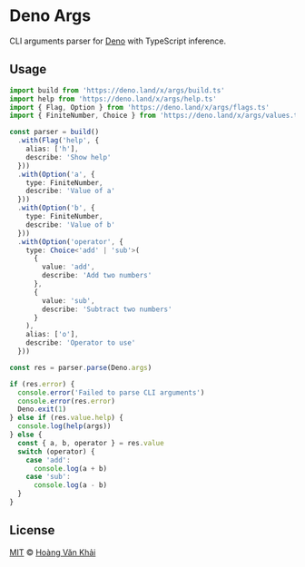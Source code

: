 # Deno Args

CLI arguments parser for [Deno](https://deno.land) with TypeScript inference.

## Usage

```typescript
import build from 'https://deno.land/x/args/build.ts'
import help from 'https://deno.land/x/args/help.ts'
import { Flag, Option } from 'https://deno.land/x/args/flags.ts'
import { FiniteNumber, Choice } from 'https://deno.land/x/args/values.ts'

const parser = build()
  .with(Flag('help', {
    alias: ['h'],
    describe: 'Show help'
  }))
  .with(Option('a', {
    type: FiniteNumber,
    describe: 'Value of a'
  }))
  .with(Option('b', {
    type: FiniteNumber,
    describe: 'Value of b'
  }))
  .with(Option('operator', {
    type: Choice<'add' | 'sub'>(
      {
        value: 'add',
        describe: 'Add two numbers'
      },
      {
        value: 'sub',
        describe: 'Subtract two numbers'
      }
    ),
    alias: ['o'],
    describe: 'Operator to use'
  }))

const res = parser.parse(Deno.args)

if (res.error) {
  console.error('Failed to parse CLI arguments')
  console.error(res.error)
  Deno.exit(1)
} else if (res.value.help) {
  console.log(help(args))
} else {
  const { a, b, operator } = res.value
  switch (operator) {
    case 'add':
      console.log(a + b)
    case 'sub':
      console.log(a - b)
  }
}
```

## License

[MIT](https://git.io/JvK1f) © [Hoàng Văn Khải](https://github.com/KSXGitHub)
